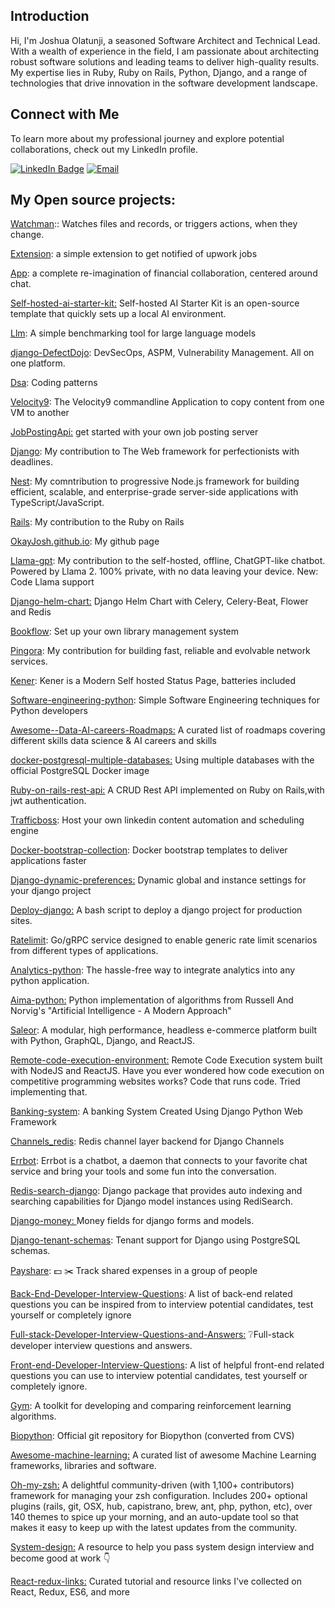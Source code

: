 ## Introduction

Hi, I'm Joshua Olatunji, a seasoned Software Architect and Technical Lead. With a wealth of experience in the field, I am passionate about architecting robust software solutions and leading teams to deliver high-quality results. My expertise lies in Ruby, Ruby on Rails, Python, Django, and a range of technologies that drive innovation in the software development landscape.

## Connect with Me

To learn more about my professional journey and explore potential collaborations, check out my LinkedIn profile.

[![LinkedIn Badge](https://img.shields.io/badge/-LinkedIn-blue?style=flat-square&logo=Linkedin&logoColor=white&link=https://www.linkedin.com/in/okayjosh/)](https://www.linkedin.com/in/okayjosh/)
[![Email](https://img.shields.io/badge/Email-joshua%40etentlabs.com-brightgreen)](mailto:joshua@etentlabs.com)



## My Open source projects:

[Watchman](https://github.com/OkayJosh/watchman):: Watches files and records, or triggers actions, when they change.

[Extension](https://github.com/OkayJosh/extension): a simple extension to get notified of upwork jobs

[App](https://github.com/OkayJosh/App): a complete re-imagination of financial collaboration, centered around chat.

[Self-hosted-ai-starter-kit:](https://github.com/OkayJosh/self-hosted-ai-starter-kit)  Self-hosted AI Starter Kit is an open-source template that quickly sets up a local AI environment. 

[Llm](https://github.com/OkayJosh/llm): A simple benchmarking tool for large language models

[django-DefectDojo](https://github.com/OkayJosh/django-DefectDojo): DevSecOps, ASPM, Vulnerability Management. All on one platform.

[Dsa](https://github.com/OkayJosh/dsa): Coding patterns 

[Velocity9](https://github.com/OkayJosh/Velocity9): The Velocity9 commandline Application to copy content from one VM to another

[JobPostingApi:](https://github.com/OkayJosh/JobPostingApi) get started with your own job posting server

[Django](https://github.com/OkayJosh/django): My contribution to The Web framework for perfectionists with deadlines.

[Nest](https://github.com/OkayJosh/nest): My comntribution to progressive Node.js framework for building efficient, scalable, and enterprise-grade server-side applications with TypeScript/JavaScript.

[Rails](https://github.com/OkayJosh/rails): My contribution to the Ruby on Rails

[OkayJosh.github.io](https://github.com/OkayJosh/OkayJosh.github.io): My github page

[Llama-gpt](https://github.com/OkayJosh/llama-gpt): My contribution to the self-hosted, offline, ChatGPT-like chatbot. Powered by Llama 2. 100% private, with no data leaving your device. New: Code Llama support

[Django-helm-chart:](https://github.com/OkayJosh/django-helm-chart) Django Helm Chart with Celery, Celery-Beat, Flower and Redis

[Bookflow](https://github.com/OkayJosh/bookflow): Set up your own library management system

[Pingora](https://github.com/OkayJosh/pingora): My contribution for building fast, reliable and evolvable network services.

[Kener](https://github.com/OkayJosh/kener): Kener is a Modern Self hosted Status Page, batteries included

[Software-engineering-python](https://github.com/OkayJosh/software-engineering-python): Simple Software Engineering techniques for Python developers

[Awesome--Data-AI-careers-Roadmaps:](https://github.com/OkayJosh/Awesome--Data-AI-careers-Roadmaps) A curated list of roadmaps covering different skills data science & AI careers and skills

[docker-postgresql-multiple-databases:](https://github.com/OkayJosh/docker-postgresql-multiple-databases) Using multiple databases with the official PostgreSQL Docker image

[Ruby-on-rails-rest-api:](https://github.com/OkayJosh/ruby-on-rails-rest-api) A CRUD Rest API implemented on Ruby on Rails,with jwt authentication.

[Trafficboss](https://github.com/OkayJosh/trafficboss): Host your own linkedin content automation and scheduling engine

[Docker-bootstrap-collection](https://github.com/OkayJosh/docker-bootstrap-collection): Docker bootstrap templates to deliver applications faster

[Django-dynamic-preferences:](https://github.com/OkayJosh/django-dynamic-preferences) Dynamic global and instance settings for your django project

[Deploy-django:](https://github.com/OkayJosh/deploy-django) A bash script to deploy a django project for production sites.

[Ratelimit](https://github.com/OkayJosh/ratelimit): Go/gRPC service designed to enable generic rate limit scenarios from different types of applications.

[Analytics-python](https://github.com/OkayJosh/analytics-python): The hassle-free way to integrate analytics into any python application.

[Aima-python:](https://github.com/OkayJosh/aima-python) Python implementation of algorithms from Russell And Norvig's "Artificial Intelligence - A Modern Approach"

[Saleor](https://github.com/OkayJosh/saleor): A modular, high performance, headless e-commerce platform built with Python, GraphQL, Django, and ReactJS.

[Remote-code-execution-environment:](https://github.com/OkayJosh/remote-code-execution-environment) Remote Code Execution system built with NodeJS and ReactJS. Have you ever wondered how code execution on competitive programming websites works? Code that runs code. Tried implementing that.

[Banking-system](https://github.com/OkayJosh/banking-system): A banking System Created Using Django Python Web Framework

[Channels_redis](https://github.com/OkayJosh/channels_redis): Redis channel layer backend for Django Channels

[Errbot](https://github.com/OkayJosh/errbot): Errbot is a chatbot, a daemon that connects to your favorite chat service and bring your tools and some fun into the conversation.

[Redis-search-django](https://github.com/OkayJosh/redis-search-django): Django package that provides auto indexing and searching capabilities for Django model instances using RediSearch.

[Django-money: ](https://github.com/OkayJosh/django-money)Money fields for django forms and models.

[Django-tenant-schemas](https://github.com/OkayJosh/django-tenant-schemas): Tenant support for Django using PostgreSQL schemas.

[Payshare](https://github.com/OkayJosh/payshare): 💵 ✂️ Track shared expenses in a group of people

[Back-End-Developer-Interview-Questions](https://github.com/OkayJosh/Back-End-Developer-Interview-Questions): A list of back-end related questions you can be inspired from to interview potential candidates, test yourself or completely ignore

[Full-stack-Developer-Interview-Questions-and-Answers:](https://github.com/OkayJosh/Full-stack-Developer-Interview-Questions-and-Answers) ❔Full-stack developer interview questions and answers.

[Front-end-Developer-Interview-Questions](https://github.com/OkayJosh/Front-end-Developer-Interview-Questions): A list of helpful front-end related questions you can use to interview potential candidates, test yourself or completely ignore.

[Gym](https://github.com/OkayJosh/gym): A toolkit for developing and comparing reinforcement learning algorithms.

[Biopython](https://github.com/OkayJosh/biopython): Official git repository for Biopython (converted from CVS)

[Awesome-machine-learning:](https://github.com/OkayJosh/awesome-machine-learning) A curated list of awesome Machine Learning frameworks, libraries and software.

[Oh-my-zsh:](https://github.com/OkayJosh/oh-my-zsh) A delightful community-driven (with 1,100+ contributors) framework for managing your zsh configuration. Includes 200+ optional plugins (rails, git, OSX, hub, capistrano, brew, ant, php, python, etc), over 140 themes to spice up your morning, and an auto-update tool so that makes it easy to keep up with the latest updates from the community.

[System-design:](https://github.com/systemdesign42/system-design) A resource to help you pass system design interview and become good at work 👇

[React-redux-links:](https://github.com/OkayJosh/react-redux-links) Curated tutorial and resource links I've collected on React, Redux, ES6, and more
